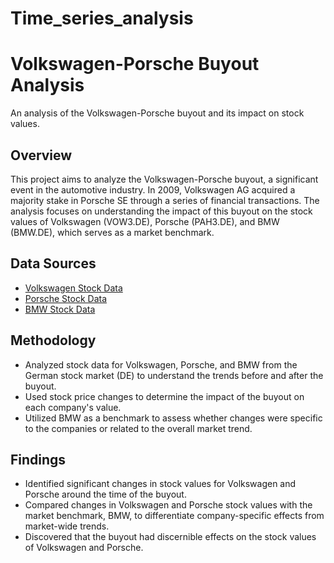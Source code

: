 # Time_series_analysis



# Volkswagen-Porsche Buyout Analysis

An analysis of the Volkswagen-Porsche buyout and its impact on stock values.

## Overview

This project aims to analyze the Volkswagen-Porsche buyout, a significant event in the automotive industry. In 2009, Volkswagen AG acquired a majority stake in Porsche SE through a series of financial transactions. The analysis focuses on understanding the impact of this buyout on the stock values of Volkswagen (VOW3.DE), Porsche (PAH3.DE), and BMW (BMW.DE), which serves as a market benchmark.

## Data Sources

- [Volkswagen Stock Data](https://finance.yahoo.com/quote/VOW3.DE?p=VOW3.DE&.tsrc=fin-srch)
- [Porsche Stock Data](https://finance.yahoo.com/quote/PAH3.DE?p=PAH3.DE&.tsrc=fin-srch)
- [BMW Stock Data](https://finance.yahoo.com/quote/BMW.DE?p=BMW.DE&.tsrc=fin-srch)

## Methodology

- Analyzed stock data for Volkswagen, Porsche, and BMW from the German stock market (DE) to understand the trends before and after the buyout.
- Used stock price changes to determine the impact of the buyout on each company's value.
- Utilized BMW as a benchmark to assess whether changes were specific to the companies or related to the overall market trend.

## Findings

- Identified significant changes in stock values for Volkswagen and Porsche around the time of the buyout.
- Compared changes in Volkswagen and Porsche stock values with the market benchmark, BMW, to differentiate company-specific effects from market-wide trends.
- Discovered that the buyout had discernible effects on the stock values of Volkswagen and Porsche.
